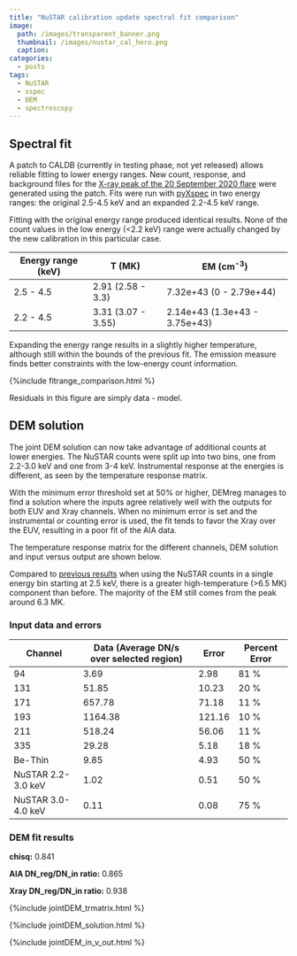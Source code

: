 ```yaml
---
title: "NuSTAR calibration update spectral fit comparison"
image: 
  path: /images/transparent_banner.png
  thumbnail: /images/nustar_cal_hero.png
  caption:
categories:
  - posts
tags:
  - NuSTAR
  - xspec
  - DEM
  - spectroscopy
---
```


## Spectral fit

A patch to CALDB (currently in testing phase, not yet released) allows reliable fitting to lower energy ranges. New count, response, and background files for the [X-ray peak of the 20 September 2020 flare](https://elastufka.github.io/SAX-XRS_figures/posts/2021/02/11/NuSTAR-small-flare-of-12-September-2020-orbit-8.html) were generated using the patch. Fits were run with [pyXspec](https://elastufka.github.io/SAX-XRS_figures/posts/2021/08/23/Fit-to-NuSTAR-spectrum-with-pyXspec-example.html ) in two energy ranges: the original 2.5-4.5 keV and an expanded 2.2-4.5 keV range. 

Fitting with the original energy range produced identical results. None of the count values in the low energy (<2.2 keV) range were actually changed by the new calibration in this particular case.

| Energy range (keV) | T (MK)| EM (cm<sup>-3</sup>) |
|---|---|---|
| 2.5 - 4.5 | 2.91 (2.58 - 3.3) | 7.32e+43 (0 - 2.79e+44) |
| 2.2 - 4.5 | 3.31 (3.07 - 3.55) | 2.14e+43 (1.3e+43 - 3.75e+43) |

Expanding the energy range results in a slightly higher temperature, although still within the bounds of the previous fit. The emission measure finds better constraints with the low-energy count information.

{%include fitrange_comparison.html %}

Residuals in this figure are simply data - model.

## DEM solution

The joint DEM solution can now take advantage of additional counts at lower energies. The NuSTAR counts were split up into two bins, one from 2.2-3.0 keV and one from 3-4 keV. Instrumental response at the energies is different, as seen by the temperature response matrix.

With the minimum error threshold set at 50% or higher, DEMreg manages to find a solution where the inputs agree relatively well with the outputs for both EUV and Xray channels. When no minimum error is set and the instrumental or counting error is used, the fit tends to favor the Xray over the EUV, resulting in a poor fit of the AIA data.

The temperature response matrix for the different channels, DEM solution and input versus output are shown below.

Compared to [previous results](https://elastufka.github.io/presentations/Joint%20DEM%20(orbit%208).slides_updated.html#/4) when using the NuSTAR counts in a single energy bin starting at 2.5 keV, there is a greater high-temperature (>6.5 MK) component than before. The majority of the EM still comes from the peak around 6.3 MK.

### Input data and errors

| Channel | Data (Average DN/s over selected region) | Error | Percent Error |
|---| ---| ---| --- |
|94 |     3.69 |  2.98 |  81 %|
|131 |     51.85  | 10.23  | 20 %|
|171 |     657.78 |  71.18 |  11 %|
|193 |     1164.38 |  121.16 |  10 %|
|211 |     518.24 |  56.06  | 11 %|
|335 |     29.28 |  5.18  | 18 %|
|Be-Thin |     9.85 |  4.93 |  50 %|
|NuSTAR 2.2-3.0 keV |    1.02  | 0.51  | 50 %|
|NuSTAR 3.0-4.0 keV |    0.11  | 0.08  | 75 %|

### DEM fit results

**chisq:** 0.841

**AIA DN_reg/DN_in ratio:** 0.865

**Xray DN_reg/DN_in ratio:** 0.938

{%include jointDEM_trmatrix.html %}

{%include jointDEM_solution.html %}

{%include jointDEM_in_v_out.html %}

